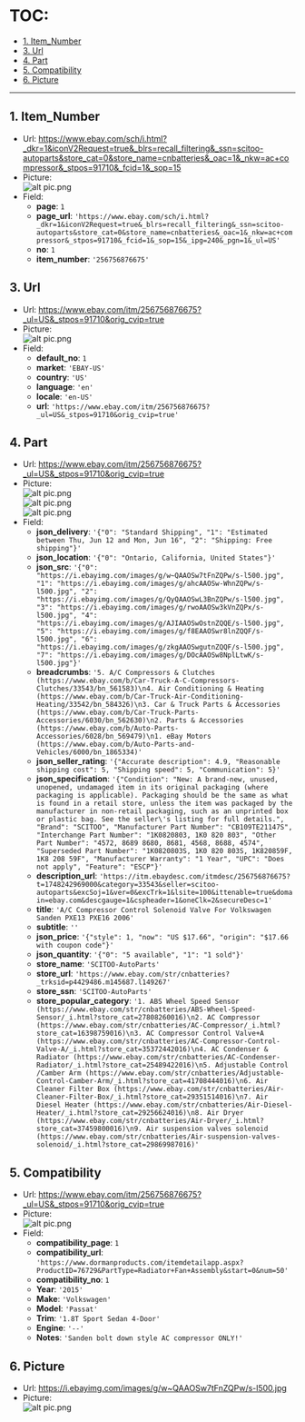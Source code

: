 # TOC:

- [1. Item_Number](#1-item_number)
- [3. Url](#3-url)
- [4. Part](#4-part)
- [5. Compatibility](#5-compatibility)
- [6. Picture](#6-picture)

- - -

## 1. Item_Number

- Url: https://www.ebay.com/sch/i.html?_dkr=1&iconV2Request=true&_blrs=recall_filtering&_ssn=scitoo-autoparts&store_cat=0&store_name=cnbatteries&_oac=1&_nkw=ac+compressor&_stpos=91710&_fcid=1&_sop=15
- Picture:<br />![alt pic.png](./pic/3/01.png)
- Field:
  - **page**: `1`
  - **page_url**: `'https://www.ebay.com/sch/i.html?_dkr=1&iconV2Request=true&_blrs=recall_filtering&_ssn=scitoo-autoparts&store_cat=0&store_name=cnbatteries&_oac=1&_nkw=ac+compressor&_stpos=91710&_fcid=1&_sop=15&_ipg=240&_pgn=1&_ul=US'`
  - **no**: `1`
  - **item_number**: `'256756876675'`

## 3. Url

- Url: https://www.ebay.com/itm/256756876675?_ul=US&_stpos=91710&orig_cvip=true
- Picture:<br />![alt pic.png](./pic/3/03.png)
- Field:
  - **default_no**: `1`
  - **market**: `'EBAY-US'`
  - **country**: `'US'`
  - **language**: `'en'`
  - **locale**: `'en-US'`
  - **url**: `'https://www.ebay.com/itm/256756876675?_ul=US&_stpos=91710&orig_cvip=true'`

## 4. Part

- Url: https://www.ebay.com/itm/256756876675?_ul=US&_stpos=91710&orig_cvip=true
- Picture:<br />![alt pic.png](./pic/3/04.1.png)<br />![alt pic.png](./pic/3/04.2.png)<br />![alt pic.png](./pic/3/04.3.png)
- Field:
  - **json_delivery**: `'{"0": "Standard Shipping", "1": "Estimated between Thu, Jun 12 and Mon, Jun 16", "2": "Shipping: Free shipping"}'`
  - **json_location**: `'{"0": "Ontario, California, United States"}'`
  - **json_src**: `'{"0": "https://i.ebayimg.com/images/g/w~QAAOSw7tFnZQPw/s-l500.jpg", "1": "https://i.ebayimg.com/images/g/ahcAAOSw-WhnZQPw/s-l500.jpg", "2": "https://i.ebayimg.com/images/g/QyQAAOSwL3BnZQPw/s-l500.jpg", "3": "https://i.ebayimg.com/images/g/rwoAAOSw3kVnZQPx/s-l500.jpg", "4": "https://i.ebayimg.com/images/g/AJIAAOSwOstnZQQE/s-l500.jpg", "5": "https://i.ebayimg.com/images/g/f8EAAOSwr8lnZQQF/s-l500.jpg", "6": "https://i.ebayimg.com/images/g/zkgAAOSwgutnZQQF/s-l500.jpg", "7": "https://i.ebayimg.com/images/g/DOcAAOSw8NplLtwK/s-l500.jpg"}'`
  - **breadcrumbs**: `'5. A/C Compressors & Clutches (https://www.ebay.com/b/Car-Truck-A-C-Compressors-Clutches/33543/bn_561583)\n4. Air Conditioning & Heating (https://www.ebay.com/b/Car-Truck-Air-Conditioning-Heating/33542/bn_584326)\n3. Car & Truck Parts & Accessories (https://www.ebay.com/b/Car-Truck-Parts-Accessories/6030/bn_562630)\n2. Parts & Accessories (https://www.ebay.com/b/Auto-Parts-Accessories/6028/bn_569479)\n1. eBay Motors (https://www.ebay.com/b/Auto-Parts-and-Vehicles/6000/bn_1865334)'`
  - **json_seller_rating**: `'{"Accurate description": 4.9, "Reasonable shipping cost": 5, "Shipping speed": 5, "Communication": 5}'`
  - **json_specification**: `'{"Condition": "New: A brand-new, unused, unopened, undamaged item in its original packaging (where packaging is applicable). Packaging should be the same as what is found in a retail store, unless the item was packaged by the manufacturer in non-retail packaging, such as an unprinted box or plastic bag. See the seller\'s listing for full details.", "Brand": "SCITOO", "Manufacturer Part Number": "CB109TE21147S", "Interchange Part Number": "1K0820803, 1K0 820 803", "Other Part Number": "4572, 8689 8680, 8681, 4568, 8688, 4574", "Superseded Part Number": "1K0820803S, 1K0 820 803S, 1K820859F, 1K8 208 59F", "Manufacturer Warranty": "1 Year", "UPC": "Does not apply", "Feature": "ESCP"}'`
  - **description_url**: `'https://itm.ebaydesc.com/itmdesc/256756876675?t=1748242969000&category=33543&seller=scitoo-autoparts&excSoj=1&ver=0&excTrk=1&lsite=100&ittenable=true&domain=ebay.com&descgauge=1&cspheader=1&oneClk=2&secureDesc=1'`
  - **title**: `'A/C Compressor Control Solenoid Valve For Volkswagen Sanden PXE13 PXE16 2006'`
  - **subtitle**: `''`
  - **json_price**: `'{"style": 1, "now": "US $17.66", "origin": "$17.66 with coupon code"}'`
  - **json_quantity**: `'{"0": "5 available", "1": "1 sold"}'`
  - **store_name**: `'SCITOO-AutoParts'`
  - **store_url**: `'https://www.ebay.com/str/cnbatteries?_trksid=p4429486.m145687.l149267'`
  - **store_ssn**: `'SCITOO-AutoParts'`
  - **store_popular_category**: `'1. ABS Wheel Speed Sensor (https://www.ebay.com/str/cnbatteries/ABS-Wheel-Speed-Sensor/_i.html?store_cat=27808260016)\n2. AC Compressor (https://www.ebay.com/str/cnbatteries/AC-Compressor/_i.html?store_cat=16398759016)\n3. AC Compressor Control Valve+A (https://www.ebay.com/str/cnbatteries/AC-Compressor-Control-Valve-A/_i.html?store_cat=35372442016)\n4. AC Condenser & Radiator (https://www.ebay.com/str/cnbatteries/AC-Condenser-Radiator/_i.html?store_cat=25489422016)\n5. Adjustable Control /Camber Arm (https://www.ebay.com/str/cnbatteries/Adjustable-Control-Camber-Arm/_i.html?store_cat=41708444016)\n6. Air Cleaner Filter Box (https://www.ebay.com/str/cnbatteries/Air-Cleaner-Filter-Box/_i.html?store_cat=29351514016)\n7. Air Diesel Heater (https://www.ebay.com/str/cnbatteries/Air-Diesel-Heater/_i.html?store_cat=29256624016)\n8. Air Dryer (https://www.ebay.com/str/cnbatteries/Air-Dryer/_i.html?store_cat=37459800016)\n9. Air suspension valves solenoid (https://www.ebay.com/str/cnbatteries/Air-suspension-valves-solenoid/_i.html?store_cat=29869987016)'`

## 5. Compatibility

- Url: https://www.ebay.com/itm/256756876675?_ul=US&_stpos=91710&orig_cvip=true
- Picture:<br />![alt pic.png](./pic/3/05.png)
- Field:
  - **compatibility_page**: `1`
  - **compatibility_url**: `'https://www.dormanproducts.com/itemdetailapp.aspx?ProductID=76729&PartType=Radiator+Fan+Assembly&start=0&num=50'`
  - **compatibility_no**: `1`
  - **Year**: `'2015'`
  - **Make**: `'Volkswagen'`
  - **Model**: `'Passat'`
  - **Trim**: `'1.8T Sport Sedan 4-Door'`
  - **Engine**: `'--'`
  - **Notes**: `'Sanden bolt down style AC compressor ONLY!'`

## 6. Picture

- Url: https://i.ebayimg.com/images/g/w~QAAOSw7tFnZQPw/s-l500.jpg
- Picture:<br />![alt pic.png](./pic/3/06.png)
